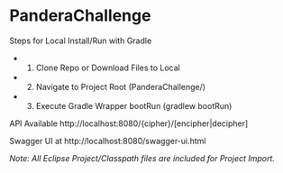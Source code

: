# PanderaChallenge

Steps for Local Install/Run with Gradle
- 1. Clone Repo or Download Files to Local
- 2. Navigate to Project Root (PanderaChallenge/)
- 3. Execute Gradle Wrapper bootRun (gradlew bootRun)

API Available http://localhost:8080/{cipher}/[encipher|decipher]

Swagger UI at http://localhost:8080/swagger-ui.html

_Note: All Eclipse Project/Classpath files are included for Project Import._
